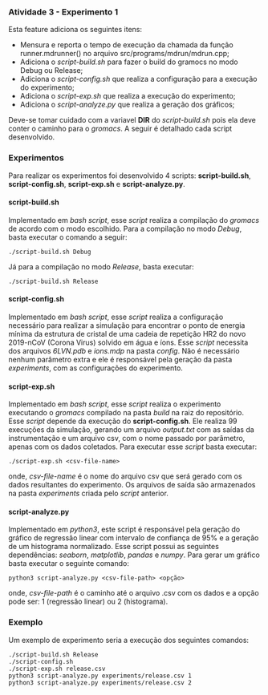 ### Atividade 3 - Experimento 1

Esta feature adiciona os seguintes itens:

- Mensura e reporta o tempo de execução da chamada da função runner.mdrunner() no arquivo src/programs/mdrun/mdrun.cpp;
- Adiciona o *script-build.sh* para fazer o build do gramocs no modo Debug ou Release;
- Adiciona o *script-config.sh* que realiza a configuração para a execução do experimento;
- Adiciona o *script-exp.sh* que realiza a execução do experimento;
- Adiciona o *script-analyze.py* que realiza a geração dos gráficos;

Deve-se tomar cuidado com a variavel **DIR** do *script-build.sh* pois ela deve conter o caminho para o *gromacs*.
A seguir é detalhado cada script desenvolvido.

### Experimentos

Para realizar os experimentos foi desenvolvido 4 scripts: **script-build.sh**, **script-config.sh**, **script-exp.sh** e **script-analyze.py**.

#### script-build.sh
Implementado em *bash script*, esse *script* realiza a compilação do *gromacs* de acordo com o modo escolhido. Para a compilação no modo *Debug*, basta executar o comando a seguir:

```
./script-build.sh Debug
```

Já para a compilação no modo *Release*, basta executar:

```
./script-build.sh Release
```

#### script-config.sh

Implementado em *bash script*, esse *script* realiza a configuração necessário para realizar a simulação para encontrar o ponto de energia mínima da estrutura de cristal de uma cadeia de repetição HR2 do novo 2019-nCoV (Corona Virus) solvido em água e íons. Esse *script* necessita dos arquivos *6LVN.pdb* e  *ions.mdp* na pasta *config*. Não é necessário nenhum parâmetro extra e ele é responsável pela geração da pasta *experiments*, com as configurações do experimento.

#### script-exp.sh

Implementado em *bash script*, esse *script* realiza o experimento executando o *gromacs* compilado na pasta *build* na raiz do repositório. Esse *script* depende da execução do **script-config.sh**. Ele realiza 99 execuções da simulação, gerando um arquivo *output.txt* com as saídas da instrumentação e um arquivo csv, com o nome passado por parâmetro, apenas com os dados coletados. Para executar esse *script* basta executar:

```
./script-exp.sh <csv-file-name>
```

onde, *csv-file-name* é o nome do arquivo csv que será gerado com os dados resultantes do experimento. Os arquivos de saída são armazenados na pasta *experiments* criada pelo *script* anterior.

#### script-analyze.py

Implementado em *python3*, este script é responsável pela geração do gráfico de regressão linear com intervalo de confiança de 95% e a geração de um histograma normalizado. Esse script possui as seguintes dependências:  *seaborn*, *matplotlib*, *pandas* e *numpy*. Para gerar um gráfico basta executar o seguinte comando:

```
python3 script-analyze.py <csv-file-path> <opção>
```

onde, *csv-file-path* é o caminho até o arquivo .csv com os dados e a opção pode ser: 1 (regressão linear) ou 2 (histograma).

### Exemplo

Um exemplo de experimento seria a execução dos seguintes comandos:

```
./script-build.sh Release
./script-config.sh
./script-exp.sh release.csv
python3 script-analyze.py experiments/release.csv 1
python3 script-analyze.py experiments/release.csv 2
```
